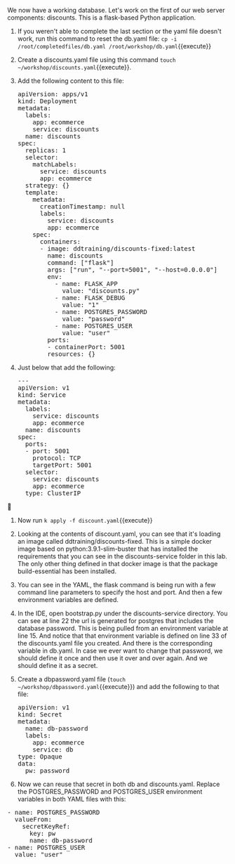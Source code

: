 We now have a working database. Let's work on the first of our web server components: discounts. This is a flask-based Python application. 

1.  If you weren't able to complete the last section or the yaml file doesn't work, run this command to reset the db.yaml file: `cp -i /root/completedfiles/db.yaml /root/workshop/db.yaml`{{execute}}
2.  Create a discounts.yaml file using this command `touch ~/workshop/discounts.yaml`{{execute}}.
3.  Add the following content to this file: 
    <pre class="file" data-target="clipboard">
    apiVersion: apps/v1
    kind: Deployment
    metadata:
      labels:
        app: ecommerce
        service: discounts
      name: discounts
    spec:
      replicas: 1
      selector:
        matchLabels:
          service: discounts
          app: ecommerce
      strategy: {}
      template:
        metadata:
          creationTimestamp: null
          labels:
            service: discounts
            app: ecommerce
        spec:
          containers:
          - image: ddtraining/discounts-fixed:latest
            name: discounts
            command: ["flask"]
            args: ["run", "--port=5001", "--host=0.0.0.0"]
            env:
              - name: FLASK_APP
                value: "discounts.py"
              - name: FLASK_DEBUG
                value: "1"
              - name: POSTGRES_PASSWORD
                value: "password"
              - name: POSTGRES_USER
                value: "user"
            ports:
            - containerPort: 5001
            resources: {}
    </pre>

4.  Just below that add the following:
    <pre class="file" data-target="clipboard">
    ---
    apiVersion: v1
    kind: Service
    metadata:
      labels:
        service: discounts
        app: ecommerce
      name: discounts
    spec:
      ports:
      - port: 5001
        protocol: TCP
        targetPort: 5001
      selector:
        service: discounts
        app: ecommerce
      type: ClusterIP
    </pre>

1.  Now run `k apply -f discount.yaml`{{execute}} 
2.  Looking at the contents of discount.yaml, you can see that it's loading an image called ddtraining/discounts-fixed. This is a simple docker image based on python:3.9.1-slim-buster that has installed the requirements that you can see in the discounts-service folder in this lab. The only other thing defined in that docker image is that the package build-essential has been installed. 
3.  You can see in the YAML, the flask command is being run with a few command line parameters to specify the host and port. And then a few environment variables are defined. 
4.  In the IDE, open bootstrap.py under the discounts-service directory. You can see at line 22 the url is generated for postgres that includes the database password. This is being pulled from an environment variable at line 15. And notice that that environment variable is defined on line 33 of the discounts.yaml file you created. And there is the corresponding variable in db.yaml. In case we ever want to change that password, we should define it once and then use it over and over again. And we should define it as a secret. 
5.  Create a dbpassword.yaml file (`touch ~/workshop/dbpassword.yaml`{{execute}}) and add the following to that file:
    <pre class="file" data-target="clipboard">
    apiVersion: v1
    kind: Secret
    metadata:
      name: db-password
      labels:
        app: ecommerce
        service: db
    type: Opaque
    data:
      pw: password
    </pre>

6.  Now we can reuse that secret in both db and discounts.yaml. Replace the POSTGRES_PASSWORD and POSTGRES_USER environment variables in both YAML files with this:
<pre class="file" data-target="clipboard">
- name: POSTGRES_PASSWORD
  valueFrom:
    secretKeyRef:
      key: pw
      name: db-password
- name: POSTGRES_USER
  value: "user"
</pre>